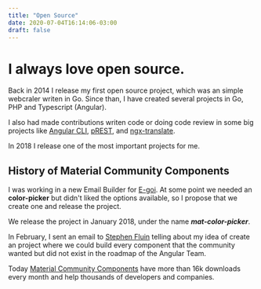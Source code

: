 ```yaml
---
title: "Open Source"
date: 2020-07-04T16:14:06-03:00
draft: false
---
```

# I always love open source.

Back in 2014 I release my first open source project, which was an simple webcraler writen in Go.
Since than, I have created several projects in Go, PHP and Typescript (Angular).

I also had made contributions writen code or doing code review in some big projects like [Angular CLI](https://github.com/angular/angular-cli), [pREST](https://github.com/prest), and [ngx-translate](https://github.com/ngx-translate).

In 2018 I release one of the most important projects for me.

## History of Material Community Components

I was working in a new Email Builder for [E-goi](https://www.e-goi.com). At some point we needed an **color-picker** but didn't liked the options available, so I propose that we create one and release the project.

We release the project in January 2018, under the name ***mat-color-picker***. 

In February, I sent an email to [Stephen Fluin](https://twitter.com/stephenfluin) telling about my idea of create an project where we could build every component that the community wanted but did not exist in the roadmap of the Angular Team.

Today [Material Community Components](https://github.com/tiaguinho/material-community-components) have more than 16k downloads every month and help thousands of developers and companies.
